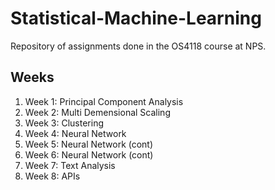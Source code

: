 # Statistical-Machine-Learning
Repository of assignments done in the OS4118 course at NPS.

## Weeks
1. Week 1: Principal Component Analysis
2. Week 2: Multi Demensional Scaling
3. Week 3: Clustering
4. Week 4: Neural Network
5. Week 5: Neural Network (cont)
6. Week 6: Neural Network (cont)
7. Week 7: Text Analysis
8. Week 8: APIs
